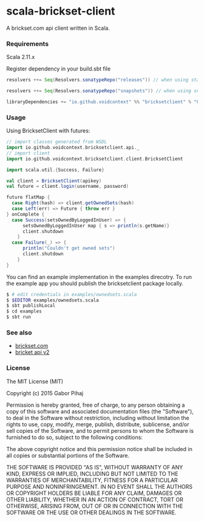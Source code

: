 # scala-brickset-client
A brickset.com api client written in Scala.

### Requirements

Scala 2.11.x

Register dependency in your build.sbt file

```sbt
resolvers ++= Seq(Resolvers.sonatypeRepo("releases")) // when using stable

resolvers ++= Seq(Resolvers.sonatypeRepo("snapshots")) // when using snapshot

libraryDependencies += "io.github.voidcontext" %% "bricksetclient" % "0.2.0-SNAPSHOT"
```

### Usage

Using BricksetClient with futures:

```scala
// import classes generated from WSDL
import io.github.voidcontext.bricksetclient.api._
// import client
import io.github.voidcontext.bricksetclient.client.BricksetClient

import scala.util.{Success, Failure}

val client = BricksetClient(apikey)
val future = client.login(username, password)

future flatMap {
  case Right(hash) => client.getOwnedSets(hash)
  case Left(err) => Future { throw err }
} onComplete {
  case Success(setsOwnedByLoggedInUser) => {
      setsOwnedByLoggedInUser map { s => println(s.getName)}
      client.shutdown
    }
  case Failure(_) => {
      println("Couldn't get owned sets")
      client.shutdown
    }
}
```

You can find an example implementation in the examples direcotry.
To run the example app you should publish the bricksetclient package locally.

```bash
$ # edit credentials in examples/ownedsets.scala 
$ $EDITOR examples/ownedsets.scala
$ sbt publishLocal
$ cd examples
$ sbt run
```

### See also

- [brickset.com](http://brickset.com)
- [bricket api v2](http://brickset.com/tools/webservices/v2)

### License

The MIT License (MIT)

Copyright (c) 2015 Gabor Pihaj

Permission is hereby granted, free of charge, to any person obtaining a copy of this software and associated documentation files (the "Software"), to deal in the Software without restriction, including without limitation the rights to use, copy, modify, merge, publish, distribute, sublicense, and/or sell copies of the Software, and to permit persons to whom the Software is furnished to do so, subject to the following conditions:

The above copyright notice and this permission notice shall be included in all copies or substantial portions of the Software.

THE SOFTWARE IS PROVIDED "AS IS", WITHOUT WARRANTY OF ANY KIND, EXPRESS OR IMPLIED, INCLUDING BUT NOT LIMITED TO THE WARRANTIES OF MERCHANTABILITY, FITNESS FOR A PARTICULAR PURPOSE AND NONINFRINGEMENT. IN NO EVENT SHALL THE AUTHORS OR COPYRIGHT HOLDERS BE LIABLE FOR ANY CLAIM, DAMAGES OR OTHER LIABILITY, WHETHER IN AN ACTION OF CONTRACT, TORT OR OTHERWISE, ARISING FROM, OUT OF OR IN CONNECTION WITH THE SOFTWARE OR THE USE OR OTHER DEALINGS IN THE SOFTWARE.
